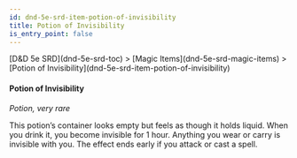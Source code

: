 ```yaml
---
id: dnd-5e-srd-item-potion-of-invisibility
title: Potion of Invisibility
is_entry_point: false
---
```


<breadcrumb>
[D&D 5e SRD](dnd-5e-srd-toc) >  [Magic Items](dnd-5e-srd-magic-items) > [Potion of Invisibility](dnd-5e-srd-item-potion-of-invisibility)
</breadcrumb>

#### Potion of Invisibility

*Potion, very rare*

This potion’s container looks empty but feels as though it holds liquid. When you drink it, you become invisible for 1 hour. Anything you wear or carry is invisible with you. The effect ends early if you attack or cast a spell.

